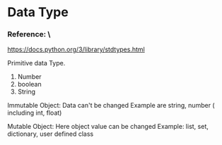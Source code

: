 # Data Type 

### **Reference:** \

https://docs.python.org/3/library/stdtypes.html

Primitive data Type. 
1. Number 
2. boolean 
3. String

Immutable Object: Data can't be changed
Example are string, number ( including int, float)

Mutable Object: Here object value can be changed 
Example: list, set, dictionary, user defined class 


